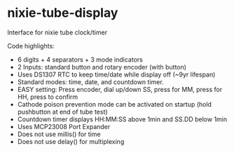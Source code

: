 # nixie-tube-display
Interface for nixie tube clock/timer

Code highlights:

- 6 digits + 4 separators + 3 mode indicators
- 2 Inputs: standard button and rotary encoder (with button)
- Uses DS1307 RTC to keep time/date while display off (~9yr lifespan)
- Standard modes: time, date, and countdown timer.
- EASY setting: Press encoder, dial up/down SS, press for MM, press for HH, press to confirm
- Cathode poison prevention mode can be activated on startup (hold pushbutton at end of tube test)
- Countdown timer displays HH:MM:SS above 1min and    SS.DD below 1min
- Uses MCP23008 Port Expander
- Does not use millis() for time
- Does not use delay() for multiplexing
